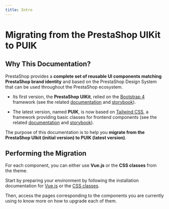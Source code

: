 ```yaml
---
title: Intro
---
```


# Migrating from the PrestaShop UIKit to PUIK

## Why This Documentation?

PrestaShop provides a **complete set of reusable UI components matching PrestaShop brand identity** and based on the PrestaShop Design System that can be used throughout the PrestaShop ecosystem.

- Its first version, the **PrestaShop UIKit**, relied on the [Bootstrap 4](https://getbootstrap.com/docs/4.0/getting-started/introduction/) framework (see the related [documentation](https://devdocs.prestashop-project.org/8/development/uikit/) and [storybook](https://build.prestashop-project.org/prestashop-ui-kit/)).

- The latest version, named **PUIK**, is now based on [Tailwind CSS](https://tailwindcss.com/docs/installation), a framework providing basic classes for frontend components (see the related [documentation](https://docs.uikit.prestashop.com/) and [storybook](https://uikit.prestashop.com/?path=/story/docs-introduction--page)).

The purpose of this documentation is to help you **migrate from the PrestaShop UIkit (initial version) to PUIK (latest version)**.

## Performing the Migration

For each component, you can either use **Vue.js** or the **CSS classes** from the theme. 

Start by preparing your environment by following the installation documentation for [Vue.js](https://uikit.prestashop.com/?path=/story/docs-vuejs-components--page) or the [CSS classes](https://uikit.prestashop.com/?path=/story/docs-css-components--page).

Then, access the pages corresponding to the components you are currently using to know more on how to upgrade each of them.

